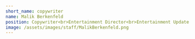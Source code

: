 ```yaml
---
short_name: copywriter
name: Malik Berkenfeld
position: Copywriter<br>Entertainment Director<br>Entertainment Update
image: /assets/images/staff/MalikBerkenfeld.png
---
```

